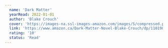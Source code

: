 ```yaml
---
  name: 'Dark Matter'
  yearRead: 2022-01-01
  author: 'Blake Crouch'
  cover: 'https://images-na.ssl-images-amazon.com/images/S/compressed.photo.goodreads.com/books/1472119680i/27833670.jpg'
  link: 'https://www.amazon.ca/Dark-Matter-Novel-Blake-Crouch/dp/1101904240'
  rating: '10'
  status: 'Read'
---
```

